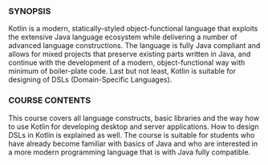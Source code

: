 ### SYNOPSIS
Kotlin is a modern, statically-styled object-functional language that exploits the extensive Java language ecosystem while delivering a number of advanced language constructions. The language is fully Java compliant and allows for mixed projects that preserve existing parts written in Java, and continue with the development of a modern, object-functional way with minimum of boiler-plate code. Last but not least, Kotlin is suitable for designing of DSLs (Domain-Specific Languages).

### COURSE CONTENTS
This course covers all language constructs, basic libraries and the way how to use Kotlin for developing desktop and server applications. How to design DSLs in Kotlin is explained as well. The course is suitable for students who have already become familiar with basics of Java and who are interested in a more modern programming language that is with Java fully compatible.